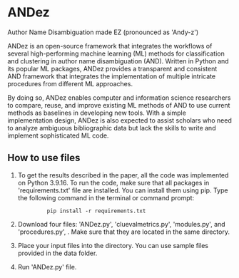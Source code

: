 # ANDez
Author Name Disambiguation made EZ (pronounced as 'Andy-z')

ANDez is an open-source framework that integrates the workflows of several high-performing machine learning (ML) methods for classification and clustering in author name disambiguation (AND). Written in Python and its popular ML packages, ANDez provides a transparent and consistent AND framework that integrates the implementation of multiple intricate procedures from different ML approaches. 

By doing so, ANDez enables computer and information science researchers to compare, reuse, and improve existing ML methods of AND to use current methods as baselines in developing new tools. With a simple implementation design, ANDez is also expected to assist scholars who need to analyze ambiguous bibliographic data but lack the skills to write and implement sophisticated ML code.

## How to use files
1. To get the results described in the paper, all the code was implemented on Python 3.9.16. To run the code, make sure that all packages in 'requirements.txt' file are installed. You can install them using pip. Type the following command in the terminal or command prompt: 
                
                pip install -r requirements.txt  

2. Download four files: 'ANDez.py', 'cluevalmetrics.py', 'modules.py', and 'procedures.py', . Make sure that they are located in the same directory. <br />
3. Place your input files into the directory. You can use sample files provided in the data folder. <br /> 
4. Run 'ANDez.py' file. <br />
